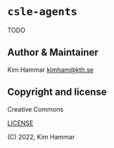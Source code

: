 # `csle-agents`

TODO

## Author & Maintainer

Kim Hammar <kimham@kth.se>

## Copyright and license

Creative Commons

[LICENSE](../../LICENSE.md)

(C) 2022, Kim Hammar

